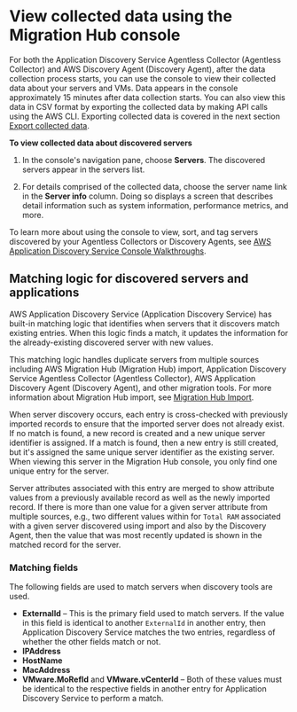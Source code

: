 # View collected data using the Migration Hub console<a name="view-data"></a>

For both the Application Discovery Service Agentless Collector \(Agentless Collector\) and AWS Discovery Agent \(Discovery Agent\), after the data collection process starts, you can use the console to view their collected data about your servers and VMs\. Data appears in the console approximately 15 minutes after data collection starts\. You can also view this data in CSV format by exporting the collected data by making API calls using the AWS CLI\. Exporting collected data is covered in the next section [Export collected data](export-data.md)\. 

**To view collected data about discovered servers**

1. In the console's navigation pane, choose **Servers**\. The discovered servers appear in the servers list\.

1. For details comprised of the collected data, choose the server name link in the **Server info** column\. Doing so displays a screen that describes detail information such as system information, performance metrics, and more\.

To learn more about using the console to view, sort, and tag servers discovered by your Agentless Collectors or Discovery Agents, see [AWS Application Discovery Service Console Walkthroughs](console-walkthrough.md)\.

## Matching logic for discovered servers and applications<a name="add-match-logic"></a>

AWS Application Discovery Service \(Application Discovery Service\) has built\-in matching logic that identifies when servers that it discovers match existing entries\. When this logic finds a match, it updates the information for the already\-existing discovered server with new values\.

This matching logic handles duplicate servers from multiple sources including AWS Migration Hub \(Migration Hub\) import, Application Discovery Service Agentless Collector \(Agentless Collector\), AWS Application Discovery Agent \(Discovery Agent\), and other migration tools\. For more information about Migration Hub import, see [Migration Hub Import](https://docs.aws.amazon.com/migrationhub/latest/ug/migration-hub-import.html)\.

When server discovery occurs, each entry is cross\-checked with previously imported records to ensure that the imported server does not already exist\. If no match is found, a new record is created and a new unique server identifier is assigned\. If a match is found, then a new entry is still created, but it's assigned the same unique server identifier as the existing server\. When viewing this server in the Migration Hub console, you only find one unique entry for the server\.

Server attributes associated with this entry are merged to show attribute values from a previously available record as well as the newly imported record\. If there is more than one value for a given server attribute from multiple sources, e\.g\., two different values within for `Total RAM` associated with a given server discovered using import and also by the Discovery Agent, then the value that was most recently updated is shown in the matched record for the server\.

### Matching fields<a name="matching-fields"></a>

The following fields are used to match servers when discovery tools are used\.
+ **ExternalId** – This is the primary field used to match servers\. If the value in this field is identical to another `ExternalId` in another entry, then Application Discovery Service matches the two entries, regardless of whether the other fields match or not\.
+ **IPAddress**
+ **HostName**
+ **MacAddress**
+ **VMware\.MoRefId** and **VMware\.vCenterId** – Both of these values must be identical to the respective fields in another entry for Application Discovery Service to perform a match\.